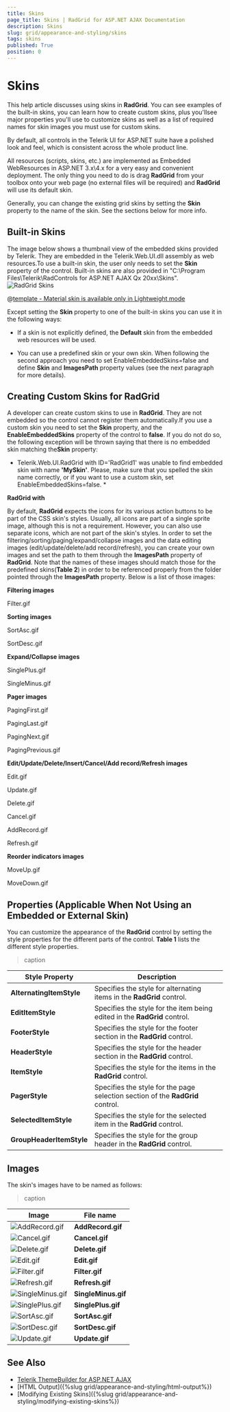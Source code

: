 ```yaml
---
title: Skins
page_title: Skins | RadGrid for ASP.NET AJAX Documentation
description: Skins
slug: grid/appearance-and-styling/skins
tags: skins
published: True
position: 0
---
```


# Skins



This help article discusses using skins in **RadGrid**. You can see examples of the built-in skins, you can learn how to create custom skins, plus you'llsee major properties you'll use to customize skins as well as a list of required names for skin images you must use for custom skins.

By default, all controls in the Telerik UI for ASP.NET suite have a polished look and feel, which is consistent across the whole product line.

All resources (scripts, skins, etc.) are implemented as Embedded WebResources in ASP.NET 3.x\4.x for a very easy and convenient deployment. The only thing you need to do is drag **RadGrid** from your toolbox onto your web page (no external files will be required) and **RadGrid** will use its default skin.

Generally, you can change the existing grid skins by setting the **Skin** property to the name of the skin. See the sections below for more info.

## Built-in Skins

The image below shows a thumbnail view of the embedded skins provided by Telerik. They are embedded in the Telerik.Web.UI.dll assembly as web resources.To use a built-in skin, the user only needs to set the **Skin** property of the control. Built-in skins are also provided in "C:\Program Files\Telerik\RadControls for ASP.NET AJAX Qx 20xx\Skins".
![RadGrid Skins](images/grid-skins.png) 


 @[template - Material skin is available only in Lightweight mode](/_templates/common/skins-notes.md#material-only-in-lightweight) 




Except setting the **Skin** property to one of the built-in skins you can use it in the following ways:

* If a skin is not explicitly defined, the **Default** skin from the embedded web resources will be used.

* You can use a predefined skin or your own skin. When following the second approach you need to set EnableEmbeddedSkins=false and define **Skin** and **ImagesPath** property values (see the next paragraph for more details).

## Creating Custom Skins for RadGrid

A developer can create custom skins to use in **RadGrid**. They are not embedded so the control cannot register them automatically.If you use a custom skin you need to set the **Skin** property, and the **EnableEmbeddedSkins** property of the control to **false**. If you do not do so, the following exception will be thrown saying that there is no embedded skin matching the**Skin** property:

* Telerik.Web.UI.RadGrid with ID='RadGrid1' was unable to find embedded skin with name **'MySkin'**. Please, make sure that you spelled the skin name correctly, or if you want to use a custom skin, set EnableEmbeddedSkins=false. *

**RadGrid with**

By default, **RadGrid** expects the icons for its various action buttons to be part of the CSS skin's styles. Usually, all icons are part of a single sprite image, although this is not a requirement. However, you can also use separate icons, which are not part of the skin's styles. In order to set the filtering/sorting/paging/expand/collapse images and the data editing images (edit/update/delete/add record/refresh), you can create your own images and set the path to them through the **ImagesPath** property of **RadGrid**. Note that the names of these images should match those for the predefined skins(**Table 2**) in order to be referenced properly from the folder pointed through the **ImagesPath** property. Below is a list of those images:

**Filtering images**

Filter.gif

**Sorting images**

SortAsc.gif

SortDesc.gif

**Expand/Collapse images**

SinglePlus.gif

SingleMinus.gif

**Pager images**

PagingFirst.gif

PagingLast.gif

PagingNext.gif

PagingPrevious.gif

**Edit/Update/Delete/Insert/Cancel/Add record/Refresh images**

Edit.gif

Update.gif

Delete.gif

Cancel.gif

AddRecord.gif

Refresh.gif

**Reorder indicators images**

MoveUp.gif

MoveDown.gif

## Properties (Applicable When Not Using an Embedded or External Skin)

You can customize the appearance of the **RadGrid** control by setting the style properties for the different parts of the control. **Table 1** lists the different style properties.


>caption  

|  **Style Property**  |  **Description**  |
| ------ | ------ |
| **AlternatingItemStyle** |Specifies the style for alternating items in the **RadGrid** control.|
| **EditItemStyle** |Specifies the style for the item being edited in the **RadGrid** control.|
| **FooterStyle** |Specifies the style for the footer section in the **RadGrid** control.|
| **HeaderStyle** |Specifies the style for the header section in the **RadGrid** control.|
| **ItemStyle** |Specifies the style for the items in the **RadGrid** control.|
| **PagerStyle** |Specifies the style for the page selection section of the **RadGrid** control.|
| **SelectedItemStyle** |Specifies the style for the selected item in the **RadGrid** control.|
| **GroupHeaderItemStyle** |Specifies the style for the group header in the **RadGrid** control.|

## Images

The skin's images have to be named as follows:


>caption  

|  **Image**  |  **File name**  |
| ------ | ------ |
|![AddRecord.gif](images/grd_AddRecord.gif)| **AddRecord.gif** |
|![Cancel.gif](images/grd_Cancel.gif)| **Cancel.gif** |
|![Delete.gif](images/grd_Delete.gif)| **Delete.gif** |
|![Edit.gif](images/grd_Edit.gif)| **Edit.gif** |
|![Filter.gif](images/grd_Filter.gif)| **Filter.gif** |
|![Refresh.gif](images/grd_Refresh.gif)| **Refresh.gif** |
|![SingleMinus.gif](images/grd_SingleMinus.gif)| **SingleMinus.gif** |
|![SinglePlus.gif](images/grd_SinglePlus.gif)| **SinglePlus.gif** |
|![SortAsc.gif](images/grd_SortAsc.gif)| **SortAsc.gif** |
|![SortDesc.gif](images/grd_SortDesc.gif)| **SortDesc.gif** |
|![Update.gif](images/grd_Update.gif)| **Update.gif** |

## See Also

 * [Telerik ThemeBuilder for ASP.NET AJAX](http://themebuilder.telerik.com/)
 * [HTML Output]({%slug grid/appearance-and-styling/html-output%})
 * [Modifying Existing Skins]({%slug grid/appearance-and-styling/modifying-existing-skins%})

